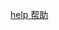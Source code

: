 <p class="install-help">
    <a id='{{ include.location }}' href='{{site.url}}/get-started/install/help{{ include.section }}'>
    <span class='material-icons'>help</span>
    <span>帮助</span>
    </a>
</p>
